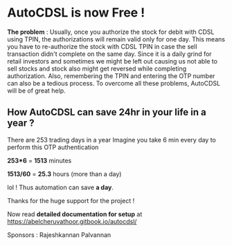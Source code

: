 # AutoCDSL is now Free !

**The problem** : Usually, once you authorize the stock for debit with CDSL using TPIN, the authorizations will remain valid only for one day. This means you have to re-authorize the stock with CDSL TPIN in case the sell transaction didn't complete on the same day. Since it is a daily grind for retail investors and sometimes we might be left out causing us not able to sell stocks and stock also might get reversed while completing authorization. 
Also, remembering the TPIN and entering the OTP number can also be a tedious process. To overcome all these problems, AutoCDSL will be of great help.

## How **AutoCDSL** can save **24hr** in your life in a year ?

There are 253 trading days in a year
Imagine you take 6 min every day to perform this OTP authentication

**253*6** = **1513** minutes

**1513/60** = **25.3** hours (more than a day)

lol ! Thus automation can save **a day**.

Thanks for the huge support for the project !

Now read **detailed documentation for setup** at https://abelcheruvathoor.gitbook.io/autocdsl/

Sponsors : Rajeshkannan Palvannan
